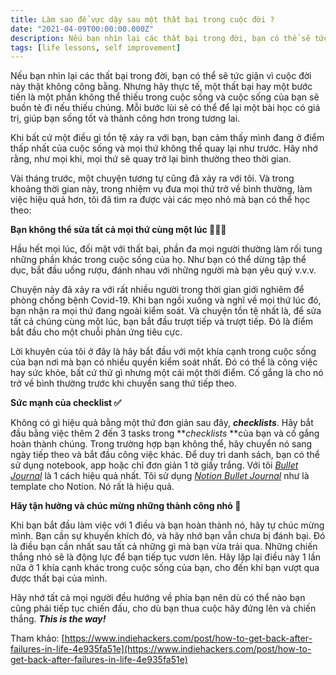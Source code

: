 ```yaml
---
title: Làm sao để vực dậy sau một thất bại trong cuộc đời ?
date: "2021-04-09T00:00:00.000Z"
description: Nếu bạn nhìn lại các thất bại trong đời, bạn có thể sẽ tức giận vì cuộc đời này thật không công bằng. Nhưng hãy thực tế, một thất bại hay một bước tiến là một phần không thể thiếu trong cuộc sống và cuộc sống của bạn sẽ buồn tẻ đi nếu thiếu chúng. Mỗi bước lùi sẽ có thể để lại một bài học có giá trị, giúp bạn sống tốt và thành công hơn trong tương lai.
tags: [life lessons, self improvement]
---
```


Nếu bạn nhìn lại các thất bại trong đời, bạn có thể sẽ tức giận vì cuộc đời này thật không công bằng. Nhưng hãy thực tế, một thất bại hay một bước tiến là một phần không thể thiếu trong cuộc sống và cuộc sống của bạn sẽ buồn tẻ đi nếu thiếu chúng. Mỗi bước lùi sẽ có thể để lại một bài học có giá trị, giúp bạn sống tốt và thành công hơn trong tương lai.

Khi bất cứ một điều <span id="rmm"><span id="rmm"><span id="rmm"><span id="rmm"><span id="rmm"><span id="rmm"><span id="rmm"><span id="rmm">g</span></span></span></span></span></span></span></span>ì tồn tệ xảy ra với bạn, bạn cảm thấy mình đang ở điểm thấp nhất của cuộc sống và mọi thứ không thể quay lại như trước. Hãy nhớ rằng, như mọi khi, mọi thứ sẽ quay trở lại bình thường theo thời gian.

Vài tháng trước, một chuyện tương tự cũng đã xảy ra với tôi. Và trong khoảng thời gian này, trong nhiệm vụ đưa mọi thứ trở về bình thường, làm việc hiệu quả hơn, tôi đã tìm ra được vài các mẹo nhỏ mà bạn có thể học theo:

**Bạn không thể sửa tất cả mọi thứ cùng một lúc 🤷🏻‍♂️**

Hầu hết mọi lúc, đối mặt với thất bại, phần đa mọi người thường làm rối tung những phần khác trong cuộc sống của họ. Như bạn có thể dừng tập thể dục, bắt đầu uống rượu, đánh nhau với những người mà bạn yêu quý v.v.v.

Chuyện này đã xảy ra với rất nhiều người trong thời gian giới nghiêm để phòng chống bệnh Covid-19\. Khi bạn ngồi xuống và nghĩ về mọi thứ lúc đó, bạn nhận ra mọi thứ đang ngoài kiểm soát. Và chuyện tồn tệ nhất là, để sửa tất cả chúng cùng một lúc, bạn bắt đầu trượt tiếp và trượt tiếp. Đó là điểm bắt đầu cho một chuỗi phản ứng tiêu cực.

Lời khuyên của tôi ở đây là hãy bắt đầu với một khía cạnh trong cuộc sống của bạn nơi mà bạn có nhiều quyền kiểm soát nhất. Đó có thể là công việc hay sức khỏe, bất cứ thứ gì nhưng một cái một thời điểm. Cố gắng là cho nó trở về bình thường trước khi chuyển sang thứ tiếp theo.

**Sức mạnh của checklist ✅**

Không có gì hiệu quả bằng một thứ đơn giản sau đây, **_checklists_**. Hãy bắt đầu bằng việc thêm 2 đến 3 tasks trong **_checklists_ **của bạn và cố gắng hoàn thành chúng. Trong trường hợp bạn không thể, hãy chuyển nó sang ngày tiếp theo và bắt đầu công việc khác. Để duy trì danh sách, bạn có thể sử dụng notebook, app hoặc chỉ đơn giản 1 tờ giấy trắng. Với tôi [_Bullet Journal_](https://en.wikipedia.org/wiki/Bullet_journal) là 1 cách hiệu quả nhất. Tôi sử dụng [_Notion Bullet Journal_](https://prototion.com/notion-for/notion-bullet-journal) như là template cho Notion. Nó rất là hiệu quả.

**Hãy tận hưởng và chúc mừng những thành công nhỏ 🎉**

Khi bạn bắt đầu làm việc với 1 điều và bạn hoàn thành nó, hãy tự chúc mừng mình. Bạn cần sự khuyến khích đó, và hãy nhớ bạn vẫn chưa bị đánh bại. Đó là điều bạn cần nhất sau tất cả những gì mà bạn vừa trải qua. Những chiến thắng nhỏ sẽ là động lực để bạn tiếp tục vươn lên. Hãy lặp lại điều này 1 lần nữa ở 1 khía cạnh khác trong cuộc sống của bạn, cho đến khi bạn vượt qua được thất bại của mình.

Hãy nhớ tất cả mọi người đều hướng về phía bạn nên dù có thể nào bạn cũng phải tiếp tục chiến đấu, cho dù bạn thua cuộc hãy đứng lên và chiến thắng. **_This is the way!_**

Tham khảo: [https://www.indiehackers.com/post/how-to-get-back-after-failures-in-life-4e935fa51e](https://www.indiehackers.com/post/how-to-get-back-after-failures-in-life-4e935fa51e)
